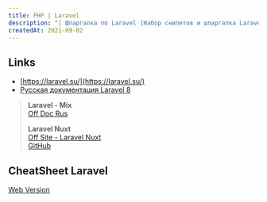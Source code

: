 ```yaml
---
title: PHP | Laravel
description: "| Шпаргалка по Laravel [Набор снипетов и шпаргалка Laravel - издание 2021 года]"
createdAt: 2021-09-02
---
```


## Links

- [https://laravel.su/](https://laravel.su/)
- [Русская документация Laravel 8](https://laravel.su/docs/8.x/installation)

> **Laravel - Mix**  
> [Off Doc Rus](https://laravel.su/docs/5.4/mix)
>
> **Laravel Nuxt**  
> [Off Site - Laravel Nuxt](https://laravel-nuxt.cretueusebiu.com/)  
> [GitHub](https://github.com/cretueusebiu/laravel-nuxt)


## CheatSheet Laravel

[Web Version](https://learninglaravel.net/cheatsheet/)